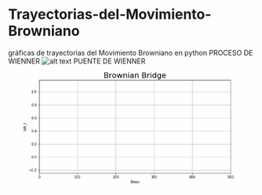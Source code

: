 # Trayectorias-del-Movimiento-Browniano
gráficas de trayectorias del Movimiento Browniano en python
PROCESO DE WIENNER
![alt text](https://github.com/AndrsRamos/Movimiento-Browniano/blob/master/BrownianMotion.gif)
PUENTE DE WIENNER
![alt text](https://github.com/AndrsRamos/Movimiento-Browniano/blob/master/BrownianBridge.gif)

